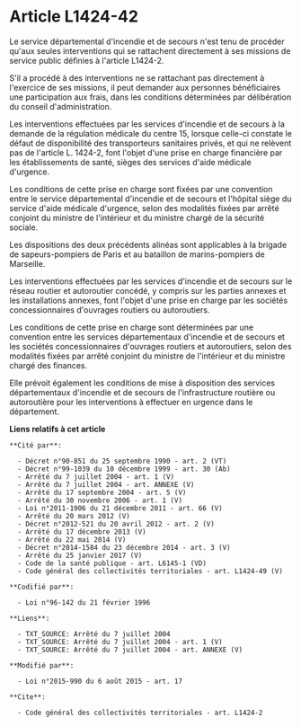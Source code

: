 # Article L1424-42

Le service départemental d'incendie et de secours n'est tenu de procéder qu'aux seules interventions qui se rattachent
directement à ses missions de service public définies à l'article L1424-2. 

S'il a procédé à des interventions ne se rattachant pas directement à l'exercice de ses missions, il peut demander aux
personnes bénéficiaires une participation aux frais, dans les conditions déterminées par délibération du conseil
d'administration. 

Les interventions effectuées par les services d'incendie et de secours à la demande de la régulation médicale du centre 15,
lorsque celle-ci constate le défaut de disponibilité des transporteurs sanitaires privés, et qui ne relèvent pas de l'article
L. 1424-2, font l'objet d'une prise en charge financière par les établissements de santé, sièges des services d'aide médicale
d'urgence. 

Les conditions de cette prise en charge sont fixées par une convention entre le service départemental d'incendie et de
secours et l'hôpital siège du service d'aide médicale d'urgence, selon des modalités fixées par arrêté conjoint du ministre
de l'intérieur et du ministre chargé de la sécurité sociale. 

Les dispositions des deux précédents alinéas sont applicables à la brigade de sapeurs-pompiers de Paris et au bataillon de
marins-pompiers de Marseille. 

Les interventions effectuées par les services d'incendie et de secours sur le réseau routier et autoroutier concédé, y
compris sur les parties annexes et les installations annexes, font l'objet d'une prise en charge par les sociétés
concessionnaires d'ouvrages routiers ou autoroutiers. 

Les conditions de cette prise en charge sont déterminées par une convention entre les services départementaux d'incendie et
de secours et les sociétés concessionnaires d'ouvrages routiers et autoroutiers, selon des modalités fixées par arrêté
conjoint du ministre de l'intérieur et du ministre chargé des finances. 

Elle prévoit également les conditions de mise à disposition des services départementaux d'incendie et de secours de
l'infrastructure routière ou autoroutière pour les interventions à effectuer en urgence dans le département.

**Liens relatifs à cet article**

	**Cité par**:

	  - Décret n°90-851 du 25 septembre 1990 - art. 2 (VT)
	  - Décret n°99-1039 du 10 décembre 1999 - art. 30 (Ab)
	  - Arrêté du 7 juillet 2004 - art. 1 (V)
	  - Arrêté du 7 juillet 2004 - art. ANNEXE (V)
	  - Arrêté du 17 septembre 2004 - art. 5 (V)
	  - Arrêté du 30 novembre 2006 - art. 1 (V)
	  - Loi n°2011-1906 du 21 décembre 2011 - art. 66 (V)
	  - Arrêté du 20 mars 2012 (V)
	  - Décret n°2012-521 du 20 avril 2012 - art. 2 (V)
	  - Arrêté du 17 décembre 2013 (V)
	  - Arrêté du 22 mai 2014 (V)
	  - Décret n°2014-1584 du 23 décembre 2014 - art. 3 (V)
	  - Arrêté du 25 janvier 2017 (V)
	  - Code de la santé publique - art. L6145-1 (VD)
	  - Code général des collectivités territoriales - art. L1424-49 (V)

	**Codifié par**:

	  - Loi n°96-142 du 21 février 1996

	**Liens**:

	  - TXT_SOURCE: Arrêté du 7 juillet 2004
	  - TXT_SOURCE: Arrêté du 7 juillet 2004 - art. 1 (V)
	  - TXT_SOURCE: Arrêté du 7 juillet 2004 - art. ANNEXE (V)

	**Modifié par**:

	  - Loi n°2015-990 du 6 août 2015 - art. 17

	**Cite**:

	  - Code général des collectivités territoriales - art. L1424-2
